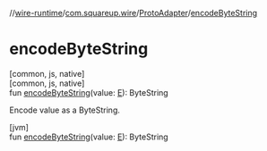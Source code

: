 //[wire-runtime](../../../index.md)/[com.squareup.wire](../index.md)/[ProtoAdapter](index.md)/[encodeByteString](encode-byte-string.md)

# encodeByteString

[common, js, native]\
[common, js, native]\
fun [encodeByteString](encode-byte-string.md)(value: [E](index.md)): ByteString

Encode value as a ByteString.

[jvm]\
fun [encodeByteString](encode-byte-string.md)(value: [E](index.md)): ByteString
